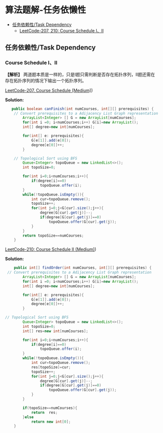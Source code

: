 # 算法题解-任务依懒性
- [任务依赖性/Task Dependency](#Task_Dependency20231001)
  - [LeetCode-207, 210: Course Schedule I、II ](#LeetCode-207)

## 任务依赖性/Task Dependency <a name ="Task_Dependency20231001">

### Course Schedule I、II <a name ="LeetCode-207">

**【解析】** 两道题本质是一样的，只是I题只需判断是否存在拓扑序列，II题还需在存在拓扑序列的情况下输出一个拓扑序列。

[LeetCode-207. Course Schedule (Medium)](https://leetcode.com/problems/course-schedule/))

**Solution:**

```Java
   public boolean canFinish(int numCourses, int[][] prerequisites) {
    // Convert prerequisites to a Adijacency List Graph representation  
        ArrayList<Integer> [] G = new ArrayList[numCourses];
        for(int i =0; i<numCourses;i++) G[i]=new ArrayList();
        int[] degree=new int[numCourses];

        for(int[] e: prerequisites){
            G[e[1]].add(e[0]);
            degree[e[0]]++;
        }

    // Topological Sort using BFS
        Queue<Integer> topoQueue = new LinkedList<>();
        int topoSize=0;

        for(int i=0;i<numCourses;i++){
            if(degree[i]==0)    
                topoQueue.offer(i);
        }
        while(!topoQueue.isEmpty()){
            int cur=topoQueue.remove();
            topoSize++;
            for(int j=0;j<G[cur].size();j++){
                degree[G[cur].get(j)]--;
                if(degree[G[cur].get(j)]==0)
                    topoQueue.offer(G[cur].get(j));
            }
        } 
        return topoSize==numCourses;        
    }
```

[LeetCode-210: Course Schedule II (Medium)](https://leetcode.com/problems/course-schedule-ii/))

**Solution:**

```Java
    public int[] findOrder(int numCourses, int[][] prerequisites) {
 // Convert prerequisites to a Adijacency List Graph representation  
        ArrayList<Integer> [] G = new ArrayList[numCourses];
        for(int i =0; i<numCourses;i++) G[i]=new ArrayList();
        int[] degree=new int[numCourses];

        for(int[] e: prerequisites){
            G[e[1]].add(e[0]);
            degree[e[0]]++;
        }

// Topological Sort using BFS
        Queue<Integer> topoQueue = new LinkedList<>();
        int topoSize=0;        
        int[] res=new int[numCourses];

        for(int i=0;i<numCourses;i++){
            if(degree[i]==0)    
                topoQueue.offer(i);
        }
        while(!topoQueue.isEmpty()){
            int cur=topoQueue.remove();
            res[topoSize]=cur;
            topoSize++;
            for(int j=0;j<G[cur].size();j++){
                degree[G[cur].get(j)]--;
                if(degree[G[cur].get(j)]==0)
                    topoQueue.offer(G[cur].get(j));
            }
        } 

        if(topoSize==numCourses){
            return  res;
        }else
            return new int[0];
    }
```



